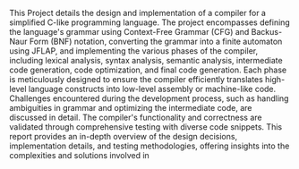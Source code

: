 This Project details the design and implementation of a compiler for a simplified C-like 
programming language. The project encompasses defining the language's grammar using 
Context-Free Grammar (CFG) and Backus-Naur Form (BNF) notation, converting the 
grammar into a finite automaton using JFLAP, and implementing the various phases of the 
compiler, including lexical analysis, syntax analysis, semantic analysis, intermediate code 
generation, code optimization, and final code generation. Each phase is meticulously designed 
to ensure the compiler efficiently translates high-level language constructs into low-level 
assembly or machine-like code. Challenges encountered during the development process, such 
as handling ambiguities in grammar and optimizing the intermediate code, are discussed in 
detail. The compiler's functionality and correctness are validated through comprehensive 
testing with diverse code snippets. This report provides an in-depth overview of the design 
decisions, implementation details, and testing methodologies, offering insights into the 
complexities and solutions involved in
